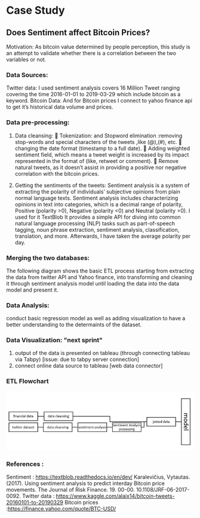 # Case Study 

## Does Sentiment affect Bitcoin Prices? 
Motivation: 
As bitcoin value determined by people perception, this study is an attempt to validate whether there is a correlation between the two variables or not. 

### Data Sources: 
Twitter data:
I used sentiment analysis covers 16 Million Tweet ranging covering the time 2016-01-01 to 2019-03-29 which include bitcoin as a keyword. 
Bitcoin Data:
And for Bitcoin prices I connect to yahoo finance api to get it’s historical data volume and prices. 
### Data pre-processing: 
1. Data cleansing:
	Tokenization: and Stopword elimination :removing stop-words and special characters of the tweets ,like (@),(#), etc.
	changing the date format (timestamp to a full date).
	Adding weighted sentiment field, which means a tweet weight is increased by its impact represented in the format of (like, retweet or comment). 
	Remove natural tweets, as it doesn’t assist in providing a positive nor negative correlation with the bitcoin prices. 

1. Getting the sentiments of the tweets: 
Sentiment analysis is a system of extracting the polarity of individuals’ subjective opinions from plain normal language texts. Sentiment analysis includes characterizing opinions in text into categories, which is a decimal range of polarity,  Positive (polarity >0), Negative (polarity <0) and Neutral (polarity =0). 
I used for it TextBlob It provides a simple API for diving into common natural language processing (NLP) tasks such as part-of-speech tagging, noun phrase extraction, sentiment analysis, classification, translation, and more.
Afterwards, I have taken the average polarity per day.

###  Merging the two databases: 
 
The following diagram shows the basic ETL process starting from extracting the data from twitter API and Yahoo finance, into transforming and cleaning it through sentiment analysis model until loading the data into the data model and present it. 

### Data Analysis:
conduct basic regression model as well as adding visualization to have a better understanding to the determaints of the dataset.

###  Data Visualization: "next sprint" 
1. output of the data is presented on tableau (through connecting tableau via Tabpy) [issue: due to tabpy server connection] 
2. connect online data source to tableau [web data connector] 

### ETL Flowchart

![alt text](https://github.com/Dardeery/Does-Sentiment-affect-Bitcoin-Prices-/blob/main/visualizing%20the%20ETL%20model.JPG)


### References : 
Sentiment : https://textblob.readthedocs.io/en/dev/
Karalevičius, Vytautas. (2017). Using sentiment analysis to predict interday Bitcoin price movements. The Journal of Risk Finance. 19. 00-00. 10.1108/JRF-06-2017-0092.
Twitter data : https://www.kaggle.com/alaix14/bitcoin-tweets-20160101-to-20190329
Bitcoin prices :https://finance.yahoo.com/quote/BTC-USD/
